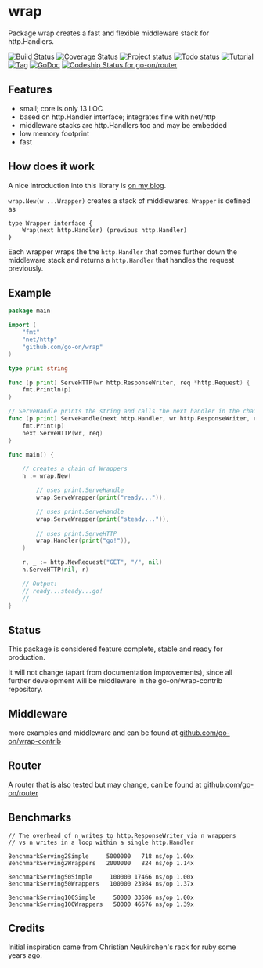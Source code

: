 wrap
====

Package wrap creates a fast and flexible middleware stack for http.Handlers.

[![Build Status](http://img.shields.io/travis/go-on/wrap.svg)](http://travis-ci.org/go-on/wrap) [![Coverage Status](https://img.shields.io/coveralls/go-on/wrap.svg)](https://coveralls.io/r/go-on/wrap?branch=master) [![Project status](http://img.shields.io/status/stable.png?color=green)](#) [![Todo status](http://img.shields.io/todo/complete.png?color=green)](#) [![Tutorial](http://img.shields.io/blog/tutorial.png?color=blue)](http://metakeule.github.io/article/wrap-go-middlware-framework.html) [![Tag](http://img.shields.io/github/tag/go-on/wrap.svg)](#) [![GoDoc](https://godoc.org/github.com/go-on/wrap?status.png)](http://godoc.org/github.com/go-on/wrap) [ ![Codeship Status for go-on/router](https://codeship.io/projects/0d1e60c0-f581-0131-99d0-4eaabb67bda7/status)](https://codeship.io/projects/28327)



Features
--------

- small; core is only 13 LOC
- based on http.Handler interface; integrates fine with net/http
- middleware stacks are http.Handlers too and may be embedded
- low memory footprint
- fast

How does it work
----------------

A nice introduction into this library is [on my blog](http://metakeule.github.io/article/wrap-go-middlware-framework.html).

`wrap.New(w ...Wrapper)` creates a stack of middlewares. `Wrapper` is defined as

    type Wrapper interface {
        Wrap(next http.Handler) (previous http.Handler)
    }

Each wrapper wraps the the `http.Handler` that comes further down
the middleware stack and returns a `http.Handler` that handles the
request previously.

Example
-------

```go
package main

import (
    "fmt"
    "net/http"
    "github.com/go-on/wrap"
)

type print string

func (p print) ServeHTTP(wr http.ResponseWriter, req *http.Request) {
    fmt.Println(p)
}

// ServeHandle prints the string and calls the next handler in the chain
func (p print) ServeHandle(next http.Handler, wr http.ResponseWriter, req *http.Request) {
    fmt.Print(p)
    next.ServeHTTP(wr, req)
}

func main() {

    // creates a chain of Wrappers
    h := wrap.New(

        // uses print.ServeHandle
        wrap.ServeWrapper(print("ready...")),

        // uses print.ServeHandle
        wrap.ServeWrapper(print("steady...")),
        
        // uses print.ServeHTTP
        wrap.Handler(print("go!")),
    )

    r, _ := http.NewRequest("GET", "/", nil)
    h.ServeHTTP(nil, r)

    // Output:
    // ready...steady...go!
    //
}
```

Status
------
This package is considered feature complete, stable and ready for production.

It will not change (apart from documentation improvements), since all further
development will be middleware in the go-on/wrap-contrib repository.

Middleware
----------

more examples and middleware and can be found at [github.com/go-on/wrap-contrib](https://github.com/go-on/wrap-contrib) 

Router
------

A router that is also tested but may change, can be found at [github.com/go-on/router](https://github.com/go-on/router)

Benchmarks
----------

    // The overhead of n writes to http.ResponseWriter via n wrappers
    // vs n writes in a loop within a single http.Handler

    BenchmarkServing2Simple     5000000   718 ns/op 1.00x
    BenchmarkServing2Wrappers   2000000   824 ns/op 1.14x

    BenchmarkServing50Simple     100000 17466 ns/op 1.00x
    BenchmarkServing50Wrappers   100000 23984 ns/op 1.37x

    BenchmarkServing100Simple     50000 33686 ns/op 1.00x
    BenchmarkServing100Wrappers   50000 46676 ns/op 1.39x


Credits
-------

Initial inspiration came from Christian Neukirchen's rack for ruby some years ago.

